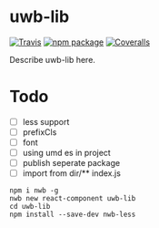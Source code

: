 # uwb-lib

[![Travis][build-badge]][build]
[![npm package][npm-badge]][npm]
[![Coveralls][coveralls-badge]][coveralls]

Describe uwb-lib here.

[build-badge]: https://img.shields.io/travis/user/repo/master.png?style=flat-square
[build]: https://travis-ci.org/user/repo

[npm-badge]: https://img.shields.io/npm/v/npm-package.png?style=flat-square
[npm]: https://www.npmjs.org/package/npm-package

[coveralls-badge]: https://img.shields.io/coveralls/user/repo/master.png?style=flat-square
[coveralls]: https://coveralls.io/github/user/repo

# Todo
- [ ] less support
- [ ] prefixCls
- [ ] font
- [ ] using umd es in project
- [ ] publish seperate package
- [ ] import from dir/** index.js

```console
npm i nwb -g
nwb new react-component uwb-lib
cd uwb-lib
npm install --save-dev nwb-less
```
